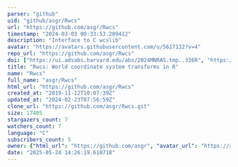 ```yaml
---
parser: "github"
uid: "github/asgr/Rwcs"
url: "https://github.com/asgr/Rwcs"
timestamp: "2024-03-03 00:33:53.209412"
description: "Interface to C wcslib"
avatar: "https://avatars.githubusercontent.com/u/5617132?v=4"
repo_url: "https://github.com/asgr/Rwcs"
doi: ["https://ui.adsabs.harvard.edu/abs/2024MNRAS.tmp..336R", "https://ui.adsabs.harvard.edu/abs/2024ascl.soft02003R/abstract"]
title: "Rwcs: World coordinate system transforms in R"
name: "Rwcs"
full_name: "asgr/Rwcs"
html_url: "https://github.com/asgr/Rwcs"
created_at: "2019-11-12T10:07:39Z"
updated_at: "2024-02-23T07:56:59Z"
clone_url: "https://github.com/asgr/Rwcs.git"
size: 17405
stargazers_count: 7
watchers_count: 7
language: "C"
subscribers_count: 5
owner: {"html_url": "https://github.com/asgr", "avatar_url": "https://avatars.githubusercontent.com/u/5617132?v=4", "login": "asgr", "type": "User"}
date: "2025-05-24 14:26:19.610718"
---
```

